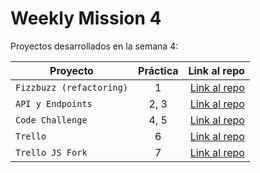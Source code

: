 # Weekly Mission 4

Proyectos desarrollados en la semana 4:

| Proyecto | Práctica | Link al repo |
| ------------- |:-------------:| -----:|
|`Fizzbuzz (refactoring)`|1|[Link al repo](https://github.com/AndresSantiago08/Refactoring)|
|`API y Endpoints`|2, 3|[Link al repo](https://github.com/AndresSantiago08/Creating_API)|
|`Code Challenge`|4, 5|[Link al repo]()|
|`Trello`|6|[Link al repo]()|
|`Trello JS Fork`|7|[Link al repo]()|
